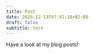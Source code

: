 ```yaml
---
title: Post
date: 2020-12-13T07:41:10+02:00
draft: false
subtitle: test
---
```


Have a look at my blog posts!